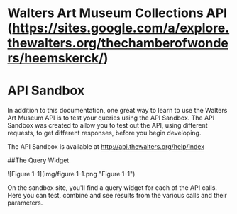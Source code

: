 Walters Art Museum Collections API (https://sites.google.com/a/explore.thewalters.org/thechamberofwonders/heemskerck/)
================================================================================

# API Sandbox

In addition to this documentation, one great way to learn to use the Walters Art Museum API is to test your queries using the API Sandbox. The API Sandbox was created to allow you to test out the API, using different requests, to get different responses, before you begin developing. 

The API Sandbox is available at http://api.thewalters.org/help/index   

##The Query Widget

![Figure 1-1](img/figure 1-1.png "Figure 1-1")

On the sandbox site, you'll find a query widget for each of the API calls. Here you can test, combine and see results from the various calls and their parameters.
